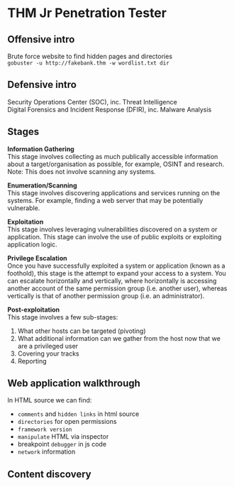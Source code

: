 # THM Jr Penetration Tester


## Offensive intro
Brute force website to find hidden pages and directories  
`gobuster -u http://fakebank.thm -w wordlist.txt dir`

## Defensive intro
Security Operations Center (SOC), inc. Threat Intelligence  
Digital Forensics and Incident Response (DFIR), inc. Malware Analysis

## Stages

**Information Gathering**  
This stage involves collecting as much publically accessible information about a target/organisation as possible, for example, OSINT and research.  
Note: This does not involve scanning any systems.  

**Enumeration/Scanning**  
This stage involves discovering applications and services running on the systems. For example, finding a web server that may be potentially vulnerable.  

**Exploitation**  
This stage involves leveraging vulnerabilities discovered on a system or application. This stage can involve the use of public exploits or exploiting application logic.  
  
**Privilege Escalation**  
Once you have successfully exploited a system or application (known as a foothold), this stage is the attempt to expand your access to a system. You can escalate horizontally and vertically, where horizontally is accessing another account of the same permission group (i.e. another user), whereas vertically is that of another permission group (i.e. an administrator).  

**Post-exploitation**	 
This stage involves a few sub-stages:  
1. What other hosts can be targeted (pivoting)  
2. What additional information can we gather from the host now that we are a privileged user  
3. Covering your tracks  
4. Reporting

## Web application walkthrough
In HTML source we can find:  
- `comments` and `hidden links` in html source
- `directories` for open permissions  
- `framework version`  
- `manipulate` HTML via inspector  
- breakpoint `debugger` in js code  
- `network` information  

## Content discovery




